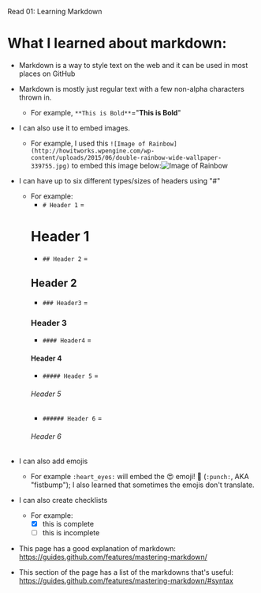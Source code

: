 Read 01: Learning Markdown

# What I learned about markdown:

* Markdown is a way to style text on the web and it can be used in most places on GitHub

* Markdown is mostly just regular text with a few non-alpha characters thrown in.
  * For example, ```**This is Bold**```="**This is Bold**"
  
* I can also use it to embed images.
  * For example, I used this ```![Image of Rainbow](http://howitworks.wpengine.com/wp-content/uploads/2015/06/double-rainbow-wide-wallpaper-339755.jpg)``` to embed this image below:![Image of Rainbow](http://howitworks.wpengine.com/wp-content/uploads/2015/06/double-rainbow-wide-wallpaper-339755.jpg)
  
  
* I can have up to six different types/sizes of headers using "#"
  * For example:
    * ```# Header 1``` =
    # Header 1        
    * ```## Header 2``` = 
    ## Header 2
    * ```### Header3``` = 
    ### Header 3
    * ```#### Header4``` = 
    #### Header 4
    * ```##### Header 5``` = 
    ###### Header 5
    * ```###### Header 6``` = 
    ###### Header 6
    
* I can also add emojis
  * For example ```:heart_eyes:``` will embed the :heart_eyes: emoji! :punch: (```:punch:```, AKA "fistbump"); I also learned that sometimes the emojis don't translate.

* I can also create checklists
  * For example:
    - [x] this is complete
    - [ ] this is incomplete

* This page has a good explanation of markdown: https://guides.github.com/features/mastering-markdown/
* This section of the page has a list of the markdowns that's useful: https://guides.github.com/features/mastering-markdown/#syntax
